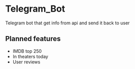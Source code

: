 # Telegram_Bot
Telegram bot that get info from api and send it back to user

## Planned features
- IMDB top 250
- In theaters today
- User reviews
